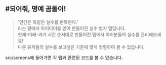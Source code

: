 #되어줘, 명예 곰돌이!
------------
>'인간은 똑같은 실수를 반복한다.'  
라는 말에서 아이디어를 얻어 만들어진 실수 방지 앱입니다.  
현재-미래-과거 시간 순서대로 만들어진 탭에서 여러분들의 실수를 관리해보세요!  
다른 유저들의 실수를 보고싶은 기준에 맞게 정렬하여 볼 수 있습니다.  

src/screens에 들어가면 각 탭과 관련된 코드를 볼 수 있습니다.  
